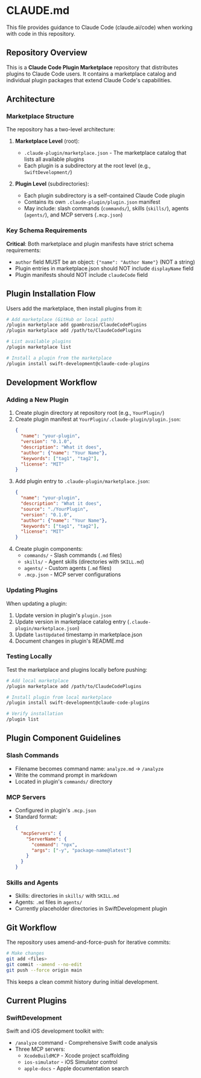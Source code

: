 # CLAUDE.md

This file provides guidance to Claude Code (claude.ai/code) when working with code in this repository.

## Repository Overview

This is a **Claude Code Plugin Marketplace** repository that distributes plugins to Claude Code users. It contains a marketplace catalog and individual plugin packages that extend Claude Code's capabilities.

## Architecture

### Marketplace Structure

The repository has a two-level architecture:

1. **Marketplace Level** (root):
   - `.claude-plugin/marketplace.json` - The marketplace catalog that lists all available plugins
   - Each plugin is a subdirectory at the root level (e.g., `SwiftDevelopment/`)

2. **Plugin Level** (subdirectories):
   - Each plugin subdirectory is a self-contained Claude Code plugin
   - Contains its own `.claude-plugin/plugin.json` manifest
   - May include: slash commands (`commands/`), skills (`skills/`), agents (`agents/`), and MCP servers (`.mcp.json`)

### Key Schema Requirements

**Critical**: Both marketplace and plugin manifests have strict schema requirements:

- `author` field MUST be an object: `{"name": "Author Name"}` (NOT a string)
- Plugin entries in marketplace.json should NOT include `displayName` field
- Plugin manifests should NOT include `claudeCode` field

## Plugin Installation Flow

Users add the marketplace, then install plugins from it:

```bash
# Add marketplace (GitHub or local path)
/plugin marketplace add gpambrozio/ClaudeCodePlugins
/plugin marketplace add /path/to/ClaudeCodePlugins

# List available plugins
/plugin marketplace list

# Install a plugin from the marketplace
/plugin install swift-development@claude-code-plugins
```

## Development Workflow

### Adding a New Plugin

1. Create plugin directory at repository root (e.g., `YourPlugin/`)
2. Create plugin manifest at `YourPlugin/.claude-plugin/plugin.json`:
   ```json
   {
     "name": "your-plugin",
     "version": "0.1.0",
     "description": "What it does",
     "author": {"name": "Your Name"},
     "keywords": ["tag1", "tag2"],
     "license": "MIT"
   }
   ```
3. Add plugin entry to `.claude-plugin/marketplace.json`:
   ```json
   {
     "name": "your-plugin",
     "description": "What it does",
     "source": "./YourPlugin",
     "version": "0.1.0",
     "author": {"name": "Your Name"},
     "keywords": ["tag1", "tag2"],
     "license": "MIT"
   }
   ```
4. Create plugin components:
   - `commands/` - Slash commands (`.md` files)
   - `skills/` - Agent skills (directories with `SKILL.md`)
   - `agents/` - Custom agents (`.md` files)
   - `.mcp.json` - MCP server configurations

### Updating Plugins

When updating a plugin:
1. Update version in plugin's `plugin.json`
2. Update version in marketplace catalog entry (`.claude-plugin/marketplace.json`)
3. Update `lastUpdated` timestamp in marketplace.json
4. Document changes in plugin's README.md

### Testing Locally

Test the marketplace and plugins locally before pushing:

```bash
# Add local marketplace
/plugin marketplace add /path/to/ClaudeCodePlugins

# Install plugin from local marketplace
/plugin install swift-development@claude-code-plugins

# Verify installation
/plugin list
```

## Plugin Component Guidelines

### Slash Commands
- Filename becomes command name: `analyze.md` → `/analyze`
- Write the command prompt in markdown
- Located in plugin's `commands/` directory

### MCP Servers
- Configured in plugin's `.mcp.json`
- Standard format:
  ```json
  {
    "mcpServers": {
      "ServerName": {
        "command": "npx",
        "args": ["-y", "package-name@latest"]
      }
    }
  }
  ```

### Skills and Agents
- Skills: directories in `skills/` with `SKILL.md`
- Agents: `.md` files in `agents/`
- Currently placeholder directories in SwiftDevelopment plugin

## Git Workflow

The repository uses amend-and-force-push for iterative commits:

```bash
# Make changes
git add <files>
git commit --amend --no-edit
git push --force origin main
```

This keeps a clean commit history during initial development.

## Current Plugins

### SwiftDevelopment
Swift and iOS development toolkit with:
- `/analyze` command - Comprehensive Swift code analysis
- Three MCP servers:
  - `XcodeBuildMCP` - Xcode project scaffolding
  - `ios-simulator` - iOS Simulator control
  - `apple-docs` - Apple documentation search
